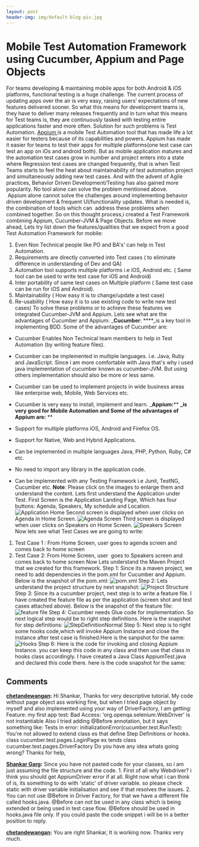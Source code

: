 ```yaml
---
layout: post
header-img: img/default-blog-pic.jpg
---
```


# Mobile Test Automation Framework using Cucumber, Appium and Page Objects 

For teams developing & maintaining mobile apps for both Android & iOS platforms, functional testing is a huge challenge. The current process of updating apps over the air is very easy, raising users’ expectations of new features delivered sooner. So what this means for development teams is, they have to deliver many releases frequently and in turn what this means for Test teams is, they are continuously tasked with testing entire applications faster and more often. Solution for such problems is Test Automation. [Appium ](http://appium.io/)is a mobile Test Automation tool that has made life a lot easier for testers because of its capabilities and powers. Appium has made it easier for teams to test their apps for multiple platforms(one test case can test an app on iOs and android both). But as mobile application matures and the automation test cases grow in number and project enters into a state where Regression test cases are changed frequently, that is when Test Teams starts to feel the heat about maintainability of test automation project and simultaneously adding new test cases. And with the advent of Agile practices, Behavior Driven Development/Testing has also gained more popularity. No tool alone can solve the problem mentioned above.  Appium alone cannot solve the challenges around implementing behavior driven development & frequent UI/functionality updates. What is needed is, the combination of tools which can  address these problems when combined together. So on this thought process,i created a Test Framework combining Appium, Cucumber-JVM & Page Objects. Before we move ahead, Lets try list down the features/qualities that we expect from a good Test Automation Framework for mobile: 

  1. Even Non Technical people like PO and BA's' can help in Test Automation.
  2. Requirements are directly converted into Test cases ( to eliminate difference in understanding of Dev and QA)
  3. Automation tool supports multiple platforms i.e iOS, Android etc. ( Same tool can be used to write test case for iOS and Android)
  4. Inter portability of same test cases on Multiple platform ( Same test case can be run for iOS and Android).
  5. Maintainability ( How easy it is to change/update a test case)
  6. Re-usability ( How easy it is to use existing code to write new test cases)
To solve these problems or to achieve these features we integrated Cucumber-JVM and Appium. Lets see what are the advantages of Cucumber and Appium: _**Cucumber**: ****_is a key tool in implementing BDD. Some of the advantages of Cucumber are: 

  * Cucumber Enables Non Technical team members to help in Test Automation (by writing feature files).
  * Cucumber can be implemented in multiple languages. i.e. Java, Ruby and JavaScript. Since i am more comfortable with Java that's why i used java implementation of cucumber known as cucumber-JVM. But using others implementation should also be more or less same.
  * Cucumber can be used to implement projects in wide business areas like enterprise web, Mobile, Web Services etc.
  * Cucumber is very easy to install, implement and learn.
_**Appium:**** **_is very good for Mobile Automation and Some of the advantages of Appium are:** **

  * Support for multiple platforms iOS, Android and Firefox OS.
  * Support for Native, Web and Hybrid Applications.
  * Can be implemented in multiple languages Java, PHP, Python, Ruby, C# etc.
  * No need to import any library in the application code.
  * Can be implemented with any Testing Framework i.e Junit, TestNG, Cucumber etc.
**Note**: Please click on the images to enlarge them and understand the content. Lets first understand the Application under Test. First Screen is the Application Landing Page, Which has four buttons: Agenda, Speakers, My schedule and Location. ![Application Home](/wp-content/uploads/2014/08/Application-Home-230x300.png) Second screen is displayed when user clicks on Agenda in Home Screen. ![Agenda Screen](http://xebee.xebia.in/wp-content/uploads/2014/08/Agenda-Screen-230x300.png) Third screen is displayed when user clicks on Speakers on Home Screen. ![Speakers Screen](http://xebee.xebia.in/wp-content/uploads/2014/08/Speakers-Screen-230x300.png) Now lets see what Test Cases we are going to write: 

  1. Test Case 1 : From Home Screen, user goes to agenda screen and comes back to home screen
  2. Test Case 2: From Home Screen, user  goes to Speakers screen and comes back to home screen
Now Lets understand the Maven Project that we created for this framework. Step 1: Since its a maven project, we need to add dependencies in the pom.xml for Cucumber and Appium. Below is the snapshot of the pom.xml: ![pom.xml](/wp-content/uploads/2014/08/pom-300x209.png) Step 2: Lets understand the project structure by next snapshot: ![Project Structure](http://xebee.xebia.in/wp-content/uploads/2014/08/Project-Structure-195x300.png) Step 3: Since its a cucumber project, next step is to write a feature file. I have created the feature file as per the application (screen shot and test cases attached above). Below is the snapshot of the feature file: ![feature file](http://xebee.xebia.in/wp-content/uploads/2014/08/feature-file-300x172.png) Step 4: Cucumber needs Glue code for implementation. So next logical step would be to right step definitions. Here is the snapshot for step definitions: ![StepDefinitionNormal](http://xebee.xebia.in/wp-content/uploads/2014/08/StepDefinitionNormal-300x237.png) Step 5: Next step is to right some hooks code,which will invoke Appium Instance and close the instance after test case is finished.Here is the sanpshot for the same: ![Hooks](http://xebee.xebia.in/wp-content/uploads/2014/08/Hooks-300x213.png) Step 6: Here is the code for invoking and closing Appium Instance. you can keep this code in any class and then use that class in hooks class accordingly. I have created a Java Class AppiumTest.java and declared this code there. here is the code snapshot for the same:

## Comments

**[chetandewangan](#9518 "2014-09-23 05:06:50"):** Hi Shankar, Thanks for very descriptive tutorial. My code without page object ass working fine, but when I tried page object by myself and also implemented using your way of DriverFactory, I am getting: Feature: my first app test: Bad Access: 'org.openqa.selenium.WebDriver' is not instantiable Also I tried adding @Before annotation, but it says something like: Tests in error: initializationError(cucumber.test.RunTest): You're not allowed to extend class es that define Step Definitions or hooks. class cucumber.test.pages.LoginPage ex tends class cucumber.test.pages.DriverFactory Do you have any idea whats going wrong? Thanks for help,

**[Shankar Garg](#9519 "2014-09-23 11:23:59"):** Since you have not pasted code for your classes, so i am just assuming the file structure and the code. 1\. First of all why Webdriver? i think you should get AppiumDriver error if at all. Right now what i can think of is, its something to do with 'static' of driver variable. so please check static with driver variable initialisation and see if that resolves the issues. 2\. You can not use @Before in Driver Factory, for that we have a different file called hooks.java. @Before can not be used in any class which is being extended or being used in test case flow. @Before should be used in hooks.java file only. If you could paste the code snippet i will be in a better position to reply.

**[chetandewangan](#9521 "2014-09-25 04:11:37"):** You are right Shankar, It is working now. Thanks very much.

